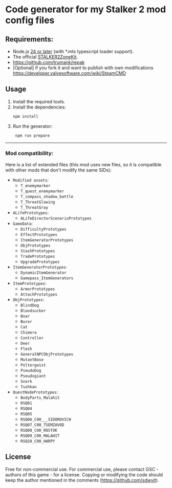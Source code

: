 # Code generator for my Stalker 2 mod config files

## Requirements:

- Node.js [24 or later](https://nodejs.org/en/download/current) (with *.mts typescript loader support).
- The official [STALKER2ZoneKit](https://store.epicgames.com/en-US/p/stalker-2-zone-kit).
- https://github.com/trumank/repak
- [Optional] if you fork it and want to publish with own modifications https://developer.valvesoftware.com/wiki/SteamCMD

## Usage

1. Install the required tools.
2. Install the dependencies:
   ```bash
   npm install
   ```
3. Run the generator:
   ```bash
    npm run prepare
    ```

---
### Mod compatibility:

Here is a list of extended files (this mod uses new files, so it is compatible with other mods that don't modify the same SIDs):

- `Modified assets`:
  - `T_enemymarker`
  - `T_quest_enemymarker`
  - `T_compass_shadow_battle`
  - `T_ThreatGlowing`
  - `T_ThreatGray`
- `ALifePrototypes`:
  - `ALifeDirectorScenarioPrototypes`
- `GameData`:
  - `DifficultyPrototypes`
  - `EffectPrototypes`
  - `ItemGeneratorPrototypes`
  - `ObjPrototypes`
  - `StashPrototypes`
  - `TradePrototypes`
  - `UpgradePrototypes`
- `ItemGeneratorPrototypes`:
  - `DynamicItemGenerator`
  - `Gamepass_ItemGenerators`
- `ItemPrototypes`:
  - `ArmorPrototypes`
  - `AttachPrototypes`
- `ObjPrototypes`:
  - `BlindDog`
  - `Bloodsucker`
  - `Boar`
  - `Burer`
  - `Cat`
  - `Chimera`
  - `Controller`
  - `Deer`
  - `Flesh`
  - `GeneralNPCObjPrototypes`
  - `MutantBase`
  - `Poltergeist`
  - `PseudoDog`
  - `Pseudogiant`
  - `Snork`
  - `Tushkan`
- `QuestNodePrototypes`:
  - `BodyParts_Malahit`
  - `RSQ01`
  - `RSQ04`
  - `RSQ05`
  - `RSQ06_C00___SIDOROVICH`
  - `RSQ07_C00_TSEMZAVOD`
  - `RSQ08_C00_ROSTOK`
  - `RSQ09_C00_MALAHIT`
  - `RSQ10_C00_HARPY`

## License

Free for non-commercial use. For commercial use, please contact GSC - authors of this game - for a license.
Copying or modifying the code should keep the author mentioned in the comments (https://github.com/sdwvit).